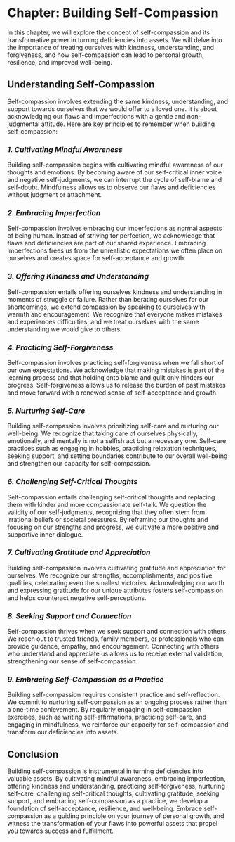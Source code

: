 Chapter: Building Self-Compassion
=================================

In this chapter, we will explore the concept of self-compassion and its transformative power in turning deficiencies into assets. We will delve into the importance of treating ourselves with kindness, understanding, and forgiveness, and how self-compassion can lead to personal growth, resilience, and improved well-being.

**Understanding Self-Compassion**
---------------------------------

Self-compassion involves extending the same kindness, understanding, and support towards ourselves that we would offer to a loved one. It is about acknowledging our flaws and imperfections with a gentle and non-judgmental attitude. Here are key principles to remember when building self-compassion:

### *1. Cultivating Mindful Awareness*

Building self-compassion begins with cultivating mindful awareness of our thoughts and emotions. By becoming aware of our self-critical inner voice and negative self-judgments, we can interrupt the cycle of self-blame and self-doubt. Mindfulness allows us to observe our flaws and deficiencies without judgment or attachment.

### *2. Embracing Imperfection*

Self-compassion involves embracing our imperfections as normal aspects of being human. Instead of striving for perfection, we acknowledge that flaws and deficiencies are part of our shared experience. Embracing imperfections frees us from the unrealistic expectations we often place on ourselves and creates space for self-acceptance and growth.

### *3. Offering Kindness and Understanding*

Self-compassion entails offering ourselves kindness and understanding in moments of struggle or failure. Rather than berating ourselves for our shortcomings, we extend compassion by speaking to ourselves with warmth and encouragement. We recognize that everyone makes mistakes and experiences difficulties, and we treat ourselves with the same understanding we would give to others.

### *4. Practicing Self-Forgiveness*

Self-compassion involves practicing self-forgiveness when we fall short of our own expectations. We acknowledge that making mistakes is part of the learning process and that holding onto blame and guilt only hinders our progress. Self-forgiveness allows us to release the burden of past mistakes and move forward with a renewed sense of self-acceptance and growth.

### *5. Nurturing Self-Care*

Building self-compassion involves prioritizing self-care and nurturing our well-being. We recognize that taking care of ourselves physically, emotionally, and mentally is not a selfish act but a necessary one. Self-care practices such as engaging in hobbies, practicing relaxation techniques, seeking support, and setting boundaries contribute to our overall well-being and strengthen our capacity for self-compassion.

### *6. Challenging Self-Critical Thoughts*

Self-compassion entails challenging self-critical thoughts and replacing them with kinder and more compassionate self-talk. We question the validity of our self-judgments, recognizing that they often stem from irrational beliefs or societal pressures. By reframing our thoughts and focusing on our strengths and progress, we cultivate a more positive and supportive inner dialogue.

### *7. Cultivating Gratitude and Appreciation*

Building self-compassion involves cultivating gratitude and appreciation for ourselves. We recognize our strengths, accomplishments, and positive qualities, celebrating even the smallest victories. Acknowledging our worth and expressing gratitude for our unique attributes fosters self-compassion and helps counteract negative self-perceptions.

### *8. Seeking Support and Connection*

Self-compassion thrives when we seek support and connection with others. We reach out to trusted friends, family members, or professionals who can provide guidance, empathy, and encouragement. Connecting with others who understand and appreciate us allows us to receive external validation, strengthening our sense of self-compassion.

### *9. Embracing Self-Compassion as a Practice*

Building self-compassion requires consistent practice and self-reflection. We commit to nurturing self-compassion as an ongoing process rather than a one-time achievement. By regularly engaging in self-compassion exercises, such as writing self-affirmations, practicing self-care, and engaging in mindfulness, we reinforce our capacity for self-compassion and transform our deficiencies into assets.

**Conclusion**
--------------

Building self-compassion is instrumental in turning deficiencies into valuable assets. By cultivating mindful awareness, embracing imperfection, offering kindness and understanding, practicing self-forgiveness, nurturing self-care, challenging self-critical thoughts, cultivating gratitude, seeking support, and embracing self-compassion as a practice, we develop a foundation of self-acceptance, resilience, and well-being. Embrace self-compassion as a guiding principle on your journey of personal growth, and witness the transformation of your flaws into powerful assets that propel you towards success and fulfillment.
